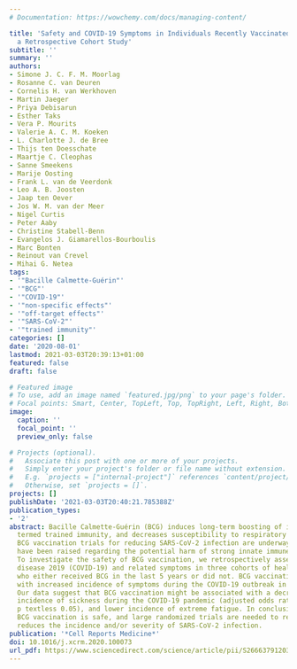 ```yaml
---
# Documentation: https://wowchemy.com/docs/managing-content/

title: 'Safety and COVID-19 Symptoms in Individuals Recently Vaccinated with BCG:
  a Retrospective Cohort Study'
subtitle: ''
summary: ''
authors:
- Simone J. C. F. M. Moorlag
- Rosanne C. van Deuren
- Cornelis H. van Werkhoven
- Martin Jaeger
- Priya Debisarun
- Esther Taks
- Vera P. Mourits
- Valerie A. C. M. Koeken
- L. Charlotte J. de Bree
- Thijs ten Doesschate
- Maartje C. Cleophas
- Sanne Smeekens
- Marije Oosting
- Frank L. van de Veerdonk
- Leo A. B. Joosten
- Jaap ten Oever
- Jos W. M. van der Meer
- Nigel Curtis
- Peter Aaby
- Christine Stabell-Benn
- Evangelos J. Giamarellos-Bourboulis
- Marc Bonten
- Reinout van Crevel
- Mihai G. Netea
tags:
- '"Bacille Calmette-Guérin"'
- '"BCG"'
- '"COVID-19"'
- '"non-specific effects"'
- '"off-target effects"'
- '"SARS-CoV-2"'
- '"trained immunity"'
categories: []
date: '2020-08-01'
lastmod: 2021-03-03T20:39:13+01:00
featured: false
draft: false

# Featured image
# To use, add an image named `featured.jpg/png` to your page's folder.
# Focal points: Smart, Center, TopLeft, Top, TopRight, Left, Right, BottomLeft, Bottom, BottomRight.
image:
  caption: ''
  focal_point: ''
  preview_only: false

# Projects (optional).
#   Associate this post with one or more of your projects.
#   Simply enter your project's folder or file name without extension.
#   E.g. `projects = ["internal-project"]` references `content/project/deep-learning/index.md`.
#   Otherwise, set `projects = []`.
projects: []
publishDate: '2021-03-03T20:40:21.785388Z'
publication_types:
- '2'
abstract: Bacille Calmette-Guérin (BCG) induces long-term boosting of innate immunity,
  termed trained immunity, and decreases susceptibility to respiratory tract infections.
  BCG vaccination trials for reducing SARS-CoV-2 infection are underway, but concerns
  have been raised regarding the potential harm of strong innate immune responses.
  To investigate the safety of BCG vaccination, we retrospectively assessed coronavirus
  disease 2019 (COVID-19) and related symptoms in three cohorts of healthy volunteers
  who either received BCG in the last 5 years or did not. BCG vaccination is not associated
  with increased incidence of symptoms during the COVID-19 outbreak in the Netherlands.
  Our data suggest that BCG vaccination might be associated with a decrease in the
  incidence of sickness during the COVID-19 pandemic (adjusted odds ratio [AOR] 0.58,
  p textless 0.05), and lower incidence of extreme fatigue. In conclusion, recent
  BCG vaccination is safe, and large randomized trials are needed to reveal if BCG
  reduces the incidence and/or severity of SARS-CoV-2 infection.
publication: '*Cell Reports Medicine*'
doi: 10.1016/j.xcrm.2020.100073
url_pdf: https://www.sciencedirect.com/science/article/pii/S2666379120300938
---
```

